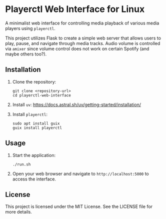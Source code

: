 # Playerctl Web Interface for Linux

A minimalist web interface for controlling media playback of various media players using `playerctl`.

This project utilizes Flask to create a simple web server that allows users to play, pause, and navigate through media tracks. Audio volume is controlled via `amixer` since volume control does not work on certain Spotify (and maybe others too?).


## Installation

1. Clone the repository:
   ```
   git clone <repository-url>
   cd playerctl-web-interface
   ```

2. Install `uv`: https://docs.astral.sh/uv/getting-started/installation/
3. Install `playerctl`:
   ```
   sudo apt install guix
   guix install playerctl
   ``` 


## Usage

1. Start the application:
   ```
   ./run.sh
   ```

2. Open your web browser and navigate to `http://localhost:5000` to access the interface.


## License

This project is licensed under the MIT License. See the LICENSE file for more details.